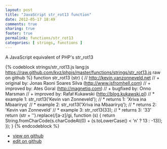 ```yaml
---
layout: post
title: "JavaScript str_rot13 function"
date: 2012-05-17 18:49
comments: true
sharing: true
footer: true
permalink: functions/str_rot13
categories: [ strings, functions ]
---
```

A JavaScript equivalent of PHP's str_rot13
<!-- more -->
{% codeblock strings/str_rot13.js lang:js https://raw.github.com/kvz/phpjs/master/functions/strings/str_rot13.js raw on github %}
function str_rot13 (str) {
    // http://kevin.vanzonneveld.net
    // +   original by: Jonas Raoni Soares Silva (http://www.jsfromhell.com)
    // +   improved by: Ates Goral (http://magnetiq.com)
    // +   bugfixed by: Onno Marsman
    // +   improved by: Rafał Kukawski (http://blog.kukawski.pl)
    // *     example 1: str_rot13('Kevin van Zonneveld');
    // *     returns 1: 'Xriva ina Mbaariryq'
    // *     example 2: str_rot13('Xriva ina Mbaariryq');
    // *     returns 2: 'Kevin van Zonneveld'
    // *     example 3: str_rot13(33);
    // *     returns 3: '33'
    return (str + '').replace(/[a-z]/gi, function (s) {
        return String.fromCharCode(s.charCodeAt(0) + (s.toLowerCase() < 'n' ? 13 : -13));
    });
}
{% endcodeblock %}
<ul>
 <li><a href="https://github.com/kvz/phpjs/blob/master/functions/strings/str_rot13.js">view on github</a></li>
 <li><a href="https://github.com/kvz/phpjs/edit/master/functions/strings/str_rot13.js">edit on github</a></li>
</ul>
